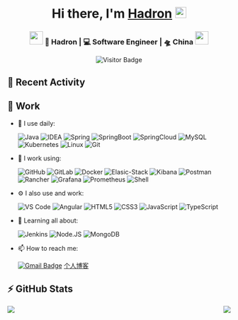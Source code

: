 
<div align="center">
   <h1>Hi there, I'm 
   <a href="https://github.com/hadron404">Hadron</a>
   <img src="https://media.giphy.com/media/hvRJCLFzcasrR4ia7z/giphy.gif" width="25px"> 
   </h1>
</div>

<div align="center">
<h3><img src="https://media.giphy.com/media/WUlplcMpOCEmTGBtBW/giphy.gif" width="30"> 
🙎 Hadron | 💻 Software Engineer | 🛸 China 
<img src="https://media.giphy.com/media/WUlplcMpOCEmTGBtBW/giphy.gif" width="30"></h3>

![Visitor Badge](https://visitor-badge.laobi.icu/badge?page_id=hadron404.hadron404)

</div>


## :construction: Recent Activity

<!--START_SECTION:activity-->

<!--END_SECTION:activity-->


## 🔭 Work

- 🚀 I use daily: 

  ![Java](https://img.shields.io/badge/-Java-3f4441?style=flat-square&logo=java) 
![IDEA](https://img.shields.io/badge/-IDEA-3f4441?style=flat-square&logo=intellij-idea) 
  ![Spring](https://img.shields.io/badge/-Spring-3f4441?style=flat-square&logo=spring)
![SpringBoot](https://img.shields.io/badge/-SpringBoot-3f4441?style=flat-square&logo=springboot)
![SpringCloud](https://img.shields.io/badge/-SpringCloud-3f4441?style=flat-square&logo=spring)
  ![MySQL](https://img.shields.io/badge/MySQL-003B57?style=flat-square&logo=MySQL)
  ![Kubernetes](https://img.shields.io/badge/-Kubernetes-3f4441?style=flat-square&logo=Kubernetes)
  ![Linux](https://img.shields.io/badge/-Linux-black?style=flat-square&logo=linux)
![Git](https://img.shields.io/badge/-Git-3f4441?style=flat-square&logo=git)

- 🔭 I work using:

  ![GitHub](https://img.shields.io/badge/-GitHub-181717?style=flat-square&logo=github)
![GitLab](https://img.shields.io/badge/-GitLab-FCA121?style=flat-square&logo=gitlab)
![Docker](https://img.shields.io/badge/-Python-8fcfd1?style=flat-square&logo=Python)
![Elasic-Stack](https://img.shields.io/badge/ElasticStack-005571?style=flat-square&logo=elasticstack)
![Kibana](https://img.shields.io/badge/Kibana-005571?style=flat-square&logo=kibana)
![Postman](https://img.shields.io/badge/Postman-black?style=flat-square&logo=postman)
![Rancher](https://img.shields.io/badge/Rancher-0075A8?style=flat-square&logo=rancher)
![Grafana](https://img.shields.io/badge/Grafana-black?style=flat-square&logo=grafana)
![Prometheus](https://img.shields.io/badge/Prometheus-000000?style=flat-square&logo=prometheus)
![Shell](https://img.shields.io/badge/Shell-black?style=flat-square&logo=Shell)

- ⚙️ I also use and work: 

  ![VS Code](https://img.shields.io/badge/-VS%20Code-007ACC?style=flat-square&logo=visual-studio-code)
![Angular](https://img.shields.io/badge/Angular-DD0031?style=flat-square&logo=angular) 
![HTML5](https://img.shields.io/badge/-HTML5-%23E44D27?style=flat-square&logo=html5&logoColor=ffffff)
![CSS3](https://img.shields.io/badge/-CSS3-%231572B6?style=flat-square&logo=css3)
![JavaScript](https://img.shields.io/badge/-JavaScript-%23F7DF1C?style=flat-square&logo=javascript&logoColor=000000&labelColor=%23F7DF1C&color=%23FFCE5A)
![TypeScript](https://img.shields.io/badge/-TypeScript-007ACC?style=flat-square&logo=typescript&logoColor=white)


- 🌱 Learning all about:

  ![Jenkins](https://img.shields.io/badge/-Jenkins-black?style=flat-square&logo=Jenkins) 
![Node.JS](https://img.shields.io/badge/-Node.JS-black?style=flat-square&logo=Node.js) 
![MongoDB](https://img.shields.io/badge/-MongoDB-black?style=flat-square&logo=mongodb) 

- 📫 How to reach me: 

  [![Gmail Badge](https://img.shields.io/badge/-im.mr.zhou.cn@gmail.com-c14438?style=flat-square&logo=Gmail&logoColor=white&link=mailto:im.mr.zhou.cn@gmail.com)](mailto:im.mr.zhou.cn@gmail.com)
  [个人博客](https://hadron404.github.io/blog/)

## ⚡ GitHub Stats

<img align="right"  src="https://github-readme-stats.vercel.app/api/top-langs/?username=hadron404&layout=compact&count_private=true&theme=tokyonight" />

<img  align="left" src="https://github-readme-stats.vercel.app/api?username=hadron404&show_icons=true&count_private=true&theme=tokyonight" />

